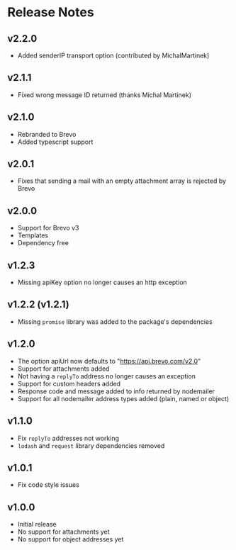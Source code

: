 # Release Notes

## v2.2.0

-   Added senderIP transport option (contributed by MichalMartinek)

## v2.1.1

-   Fixed wrong message ID returned (thanks Michal Martinek)

## v2.1.0

-   Rebranded to Brevo
-   Added typescript support

## v2.0.1

-   Fixes that sending a mail with an empty attachment array is rejected by Brevo

## v2.0.0

-   Support for Brevo v3
-   Templates
-   Dependency free

## v1.2.3

-   Missing apiKey option no longer causes an http exception

## v1.2.2 (v1.2.1)

-   Missing `promise` library was added to the package's dependencies

## v1.2.0

-   The option apiUrl now defaults to "https://api.brevo.com/v2.0"
-   Support for attachments added
-   Not having a `replyTo` address no longer causes an exception
-   Support for custom headers added
-   Response code and message added to info returned by nodemailer
-   Support for all nodemailer address types added (plain, named or object)

## v1.1.0

-   Fix `replyTo` addresses not working
-   `lodash` and `request` library dependencies removed

## v1.0.1

-   Fix code style issues

## v1.0.0

-   Initial release
-   No support for attachments yet
-   No support for object addresses yet
